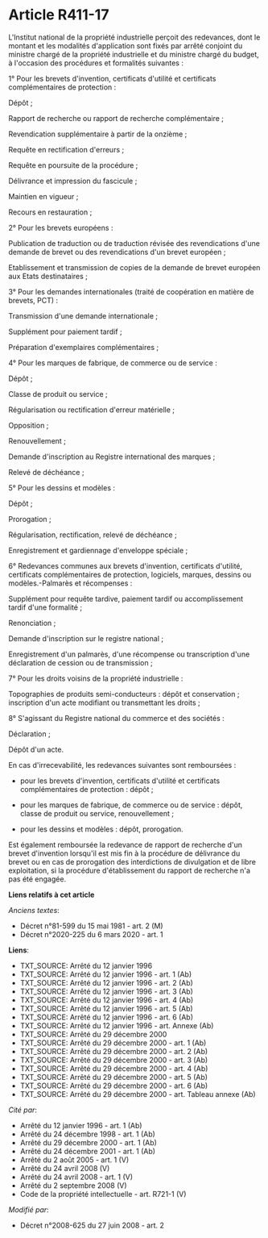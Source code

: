 # Article R411-17

L'Institut national de la propriété industrielle perçoit des redevances, dont le montant et les modalités d'application sont
fixés par arrêté conjoint du ministre chargé de la propriété industrielle et du ministre chargé du budget, à l'occasion des
procédures et formalités suivantes : 

1° Pour les brevets d'invention, certificats d'utilité et certificats complémentaires de protection : 

Dépôt ; 

Rapport de recherche ou rapport de recherche complémentaire ; 

Revendication supplémentaire à partir de la onzième ; 

Requête en rectification d'erreurs ; 

Requête en poursuite de la procédure ; 

Délivrance et impression du fascicule ; 

Maintien en vigueur ; 

Recours en restauration ; 

2° Pour les brevets européens :

Publication de traduction ou de traduction révisée des revendications d'une demande de brevet ou des revendications d'un
brevet européen ; 

Etablissement et transmission de copies de la demande de brevet européen aux Etats destinataires ; 

3° Pour les demandes internationales (traité de coopération en matière de brevets, PCT) : 

Transmission d'une demande internationale ; 

Supplément pour paiement tardif ; 

Préparation d'exemplaires complémentaires ; 

4° Pour les marques de fabrique, de commerce ou de service : 

Dépôt ; 

Classe de produit ou service ; 

Régularisation ou rectification d'erreur matérielle ; 

Opposition ; 

Renouvellement ; 

Demande d'inscription au Registre international des marques ; 

Relevé de déchéance ; 

5° Pour les dessins et modèles : 

Dépôt ; 

Prorogation ; 

Régularisation, rectification, relevé de déchéance ; 

Enregistrement et gardiennage d'enveloppe spéciale ; 

6° Redevances communes aux brevets d'invention, certificats d'utilité, certificats complémentaires de protection, logiciels,
marques, dessins ou modèles.-Palmarès et récompenses : 

Supplément pour requête tardive, paiement tardif ou accomplissement tardif d'une formalité ; 

Renonciation ; 

Demande d'inscription sur le registre national ; 

Enregistrement d'un palmarès, d'une récompense ou transcription d'une déclaration de cession ou de transmission ; 

7° Pour les droits voisins de la propriété industrielle : 

Topographies de produits semi-conducteurs : dépôt et conservation ; inscription d'un acte modifiant ou transmettant les
droits ; 

8° S'agissant du Registre national du commerce et des sociétés : 

Déclaration ; 

Dépôt d'un acte. 

En cas d'irrecevabilité, les redevances suivantes sont remboursées :

- pour les brevets d'invention, certificats d'utilité et certificats complémentaires de protection : dépôt ;

- pour les marques de fabrique, de commerce ou de service : dépôt, classe de produit ou service, renouvellement ;

- pour les dessins et modèles : dépôt, prorogation. 

Est également remboursée la redevance de rapport de recherche d'un brevet d'invention lorsqu'il est mis fin à la procédure de
délivrance du brevet ou en cas de prorogation des interdictions de divulgation et de libre exploitation, si la procédure
d'établissement du rapport de recherche n'a pas été engagée.

**Liens relatifs à cet article**

_Anciens textes_:

  - Décret n°81-599 du 15 mai 1981 - art. 2 (M)
  - Décret n°2020-225 du 6 mars 2020 - art. 1

**Liens**:

  - TXT_SOURCE: Arrêté du 12 janvier 1996
  - TXT_SOURCE: Arrêté du 12 janvier 1996 - art. 1 (Ab)
  - TXT_SOURCE: Arrêté du 12 janvier 1996 - art. 2 (Ab)
  - TXT_SOURCE: Arrêté du 12 janvier 1996 - art. 3 (Ab)
  - TXT_SOURCE: Arrêté du 12 janvier 1996 - art. 4 (Ab)
  - TXT_SOURCE: Arrêté du 12 janvier 1996 - art. 5 (Ab)
  - TXT_SOURCE: Arrêté du 12 janvier 1996 - art. 6 (Ab)
  - TXT_SOURCE: Arrêté du 12 janvier 1996 - art. Annexe (Ab)
  - TXT_SOURCE: Arrêté du 29 décembre 2000
  - TXT_SOURCE: Arrêté du 29 décembre 2000 - art. 1 (Ab)
  - TXT_SOURCE: Arrêté du 29 décembre 2000 - art. 2 (Ab)
  - TXT_SOURCE: Arrêté du 29 décembre 2000 - art. 3 (Ab)
  - TXT_SOURCE: Arrêté du 29 décembre 2000 - art. 4 (Ab)
  - TXT_SOURCE: Arrêté du 29 décembre 2000 - art. 5 (Ab)
  - TXT_SOURCE: Arrêté du 29 décembre 2000 - art. 6 (Ab)
  - TXT_SOURCE: Arrêté du 29 décembre 2000 - art. Tableau annexe (Ab)

_Cité par_:

  - Arrêté du 12 janvier 1996 - art. 1 (Ab)
  - Arrêté du 24 décembre 1998 - art. 1 (Ab)
  - Arrêté du 29 décembre 2000 - art. 1 (Ab)
  - Arrêté du 24 décembre 2001 - art. 1 (Ab)
  - Arrêté du 2 août 2005 - art. 1 (V)
  - Arrêté du 24 avril 2008 (V)
  - Arrêté du 24 avril 2008 - art. 1 (V)
  - Arrêté du 2 septembre 2008 (V)
  - Code de la propriété intellectuelle - art. R721-1 (V)

_Modifié par_:

  - Décret n°2008-625 du 27 juin 2008 - art. 2

